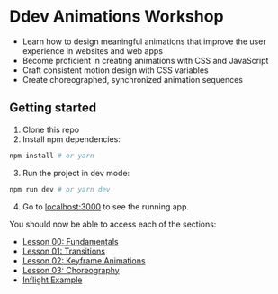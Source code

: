 #  Ddev Animations Workshop


- Learn how to design meaningful animations that improve the user experience in websites and web apps
- Become proficient in creating animations with CSS and JavaScript
- Craft consistent motion design with CSS variables
- Create choreographed, synchronized animation sequences

## Getting started

1. Clone this repo
2. Install npm dependencies:

```bash
npm install # or yarn
```

3. Run the project in dev mode:

```bash
npm run dev # or yarn dev
```

4. Go to [localhost:3000](https://localhost:3000) to see the running app.

You should now be able to access each of the sections:

<ul>
  <li><a href="/00-fundamentals/">Lesson 00: Fundamentals</a></li>
  <li><a href="/01-transitions/">Lesson 01: Transitions</a></li>
  <li><a href="/02-keyframes/">Lesson 02: Keyframe Animations</a></li>
  <li><a href="/03-choreography/">Lesson 03: Choreography</a></li>
  <li><a href="/examples/inflight/">Inflight Example</a></li>
</ul>

